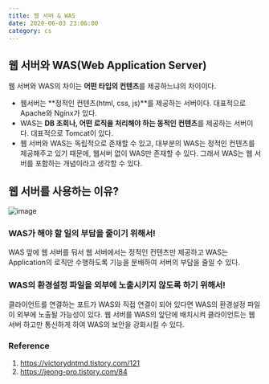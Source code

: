 ```yaml
---
title: 웹 서버 & WAS
date: 2020-06-03 23:06:00
category: cs
---
```


## 웹 서버와 WAS(Web Application Server)

웹 서버와 WAS의 차이는 **어떤 타입의 컨텐츠**를 제공하느냐의 차이이다.

- 웹서버는 **정적인 컨텐츠(html, css, js)**를 제공하는 서버이다. 대표적으로 Apache와 Nginx가 있다.
- WAS는 **DB 조회나, 어떤 로직을 처리해야 하는 동적인 컨텐츠**를 제공하는 서버이다. 대표적으로 Tomcat이 있다.
- 웹 서버와 WAS는 독립적으로 존재할 수 있고, 대부분의 WAS는 정적인 컨텐츠를 제공해주고 있기 때문에, 웹서버 없이 WAS만 존재할 수 있다. 그래서 WAS는 웹 서버를 포함하는 개념이라고 생각할 수 있다.

## 웹 서버를 사용하는 이유?

![image](https://user-images.githubusercontent.com/39187116/83649878-a826b880-a5f2-11ea-80fa-ca34a5e96a38.png)

### WAS가 해야 할 일의 부담을 줄이기 위해서!

WAS  앞에 웹 서버를 둬서 웹 서버에서는 정적인 컨텐츠만 제공하고 WAS는 Application의 로직만 수행하도록 기능을 분배하여 서버의 부담을 줄일 수 있다.

### WAS의 환경설정 파일을 외부에 노출시키지 않도록 하기 위해서!

클라이언트를 연결하는 포트가 WAS와 직접 연결이 되어 있다면 WAS의 환경설정 파일이 외부에 노출될 가능성이 있다. 웹 서버를 WAS의 앞단에 배치시켜 클라이언트는 웹 서버 하고만 통신하게 하여 WAS의 보안을 강화시킬 수 있다.

### Reference

1. https://victorydntmd.tistory.com/121
2. https://jeong-pro.tistory.com/84

